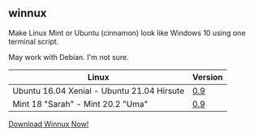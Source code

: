 ## winnux

Make Linux Mint or Ubuntu (cinnamon) look like Windows 10 using one terminal script.

May work with Debian. I'm not sure.

Linux | Version
------------ | -------------
Ubuntu 16.04 Xenial - Ubuntu 21.04 Hirsute | [0.9](https://github.com/techguy16/winnux/releases/download/0.9/Winnux.sh)
Mint 18 "Sarah" - Mint 20.2 "Uma" | [0.9](https://github.com/techguy16/winnux/releases/download/0.9/Winnux.sh)

[Download Winnux Now!](https://github.com/techguy16/winnux/releases/download/0.9/Winnux.sh)
